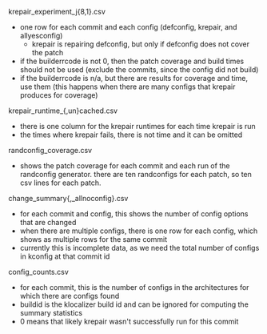 krepair_experiment_j{8,1}.csv

- one row for each commit and each config (defconfig, krepair, and allyesconfig)
  - krepair is repairing defconfig, but only if defconfig does not cover the patch
- if the builderrcode is not 0, then the patch coverage and build times should not be used (exclude the commits, since the config did not build)
- if the builderrcode is n/a, but there are results for coverage and time, use them (this happens when there are many configs that krepair produces for coverage)

krepair_runtime_{,un}cached.csv

- there is one column for the krepair runtimes for each time krepair is run
- the times where krepair fails, there is not time and it can be omitted

randconfig_coverage.csv

- shows the patch coverage for each commit and each run of the randconfig generator.  there are ten randconfigs for each patch, so ten csv lines for each patch.

change_summary{,_allnoconfig}.csv

- for each commit and config, this shows the number of config options that are changed
- when there are multiple configs, there is one row for each config, which shows as multiple rows for the same commit
- currently this is incomplete data, as we need the total number of configs in kconfig at that commit id

config_counts.csv

- for each commit, this is the number of configs in the architectures for which there are configs found
- buildid is the klocalizer build id and can be ignored for computing the summary statistics
- 0 means that likely krepair wasn't successfully run for this commit
